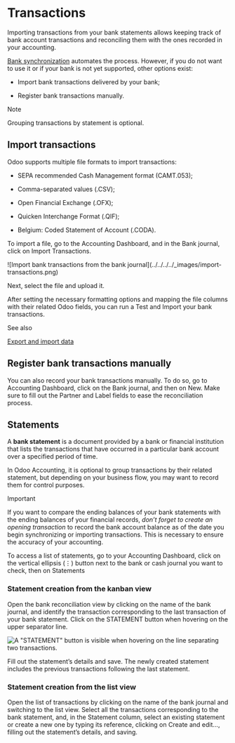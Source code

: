 # Transactions

Importing transactions from your bank statements allows keeping track of bank
account transactions and reconciling them with the ones recorded in your
accounting.

[Bank synchronization](bank_synchronization.html) automates the process.
However, if you do not want to use it or if your bank is not yet supported,
other options exist:

  * Import bank transactions delivered by your bank;

  * Register bank transactions manually.

Note

Grouping transactions by statement is optional.

## Import transactions

Odoo supports multiple file formats to import transactions:

  * SEPA recommended Cash Management format (CAMT.053);

  * Comma-separated values (.CSV);

  * Open Financial Exchange (.OFX);

  * Quicken Interchange Format (.QIF);

  * Belgium: Coded Statement of Account (.CODA).

To import a file, go to the Accounting Dashboard, and in the Bank journal,
click on Import Transactions.

![Import bank transactions from the bank journal](../../../../_images/import-
transactions.png)

Next, select the file and upload it.

After setting the necessary formatting options and mapping the file columns
with their related Odoo fields, you can run a Test and Import your bank
transactions.

See also

[Export and import data](../../../essentials/export_import_data.html)

## Register bank transactions manually

You can also record your bank transactions manually. To do so, go to
Accounting Dashboard, click on the Bank journal, and then on New. Make sure to
fill out the Partner and Label fields to ease the reconciliation process.

## Statements

A **bank statement** is a document provided by a bank or financial institution
that lists the transactions that have occurred in a particular bank account
over a specified period of time.

In Odoo Accounting, it is optional to group transactions by their related
statement, but depending on your business flow, you may want to record them
for control purposes.

Important

If you want to compare the ending balances of your bank statements with the
ending balances of your financial records, _don’t forget to create an opening
transaction_ to record the bank account balance as of the date you begin
synchronizing or importing transactions. This is necessary to ensure the
accuracy of your accounting.

To access a list of statements, go to your Accounting Dashboard, click on the
vertical ellipsis (⋮) button next to the bank or cash journal you want to
check, then on Statements

### Statement creation from the kanban view

Open the bank reconciliation view by clicking on the name of the bank journal,
and identify the transaction corresponding to the last transaction of your
bank statement. Click on the STATEMENT button when hovering on the upper
separator line.

![A "STATEMENT" button is visible when hovering on the line separating two
transactions.](../../../../_images/statements-kanban.png)

Fill out the statement’s details and save. The newly created statement
includes the previous transactions following the last statement.

### Statement creation from the list view

Open the list of transactions by clicking on the name of the bank journal and
switching to the list view. Select all the transactions corresponding to the
bank statement, and, in the Statement column, select an existing statement or
create a new one by typing its reference, clicking on Create and edit…,
filling out the statement’s details, and saving.

